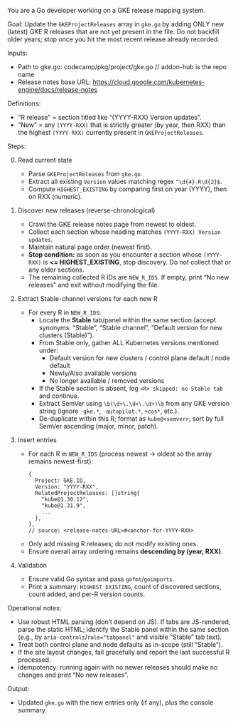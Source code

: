 You are a Go developer working on a GKE release mapping system.

Goal: Update the `GKEProjectReleases` array in `gke.go` by adding ONLY new (latest) GKE R releases that are not yet present in the file. Do not backfill older years; stop once you hit the most recent release already recorded.

Inputs:

- Path to gke.go: codecamp/pkg/project/gke.go // addon-hub is the repo name
- Release notes base URL: https://cloud.google.com/kubernetes-engine/docs/release-notes

Definitions:

- “R release” = section titled like “(YYYY-RXX) Version updates”.
- “New” = any `(YYYY-RXX)` that is strictly greater (by year, then RXX) than the highest `(YYYY-RXX)` currently present in `GKEProjectReleases`.

Steps:

0. Read current state

   - Parse `GKEProjectReleases` from `gke.go`.
   - Extract all existing `Version` values matching regex `^\d{4}-R\d{2}$`.
   - Compute `HIGHEST_EXISTING` by comparing first on year (YYYY), then on RXX (numeric).

1. Discover new releases (reverse-chronological)

   - Crawl the GKE release notes page from newest to oldest.
   - Collect each section whose heading matches `(YYYY-RXX) Version updates`.
   - Maintain natural page order (newest first).
   - **Stop condition:** as soon as you encounter a section whose `(YYYY-RXX)` is **<= HIGHEST_EXISTING**, stop discovery. Do not collect that or any older sections.
   - The remaining collected R IDs are `NEW_R_IDS`. If empty, print “No new releases” and exit without modifying the file.

2. Extract Stable-channel versions for each new R

   - For every R in `NEW_R_IDS`:
     - Locate the **Stable** tab/panel within the same section (accept synonyms: “Stable”, “Stable channel”, “Default version for new clusters (Stable)”).
     - From Stable only, gather ALL Kubernetes versions mentioned under:
       - Default version for new clusters / control plane default / node default
       - Newly/Also available versions
       - No longer available / removed versions
     - If the Stable section is absent, log `<R> skipped: no Stable tab` and continue.
     - Extract SemVer using `\b(\d+\.\d+\.\d+)\b` from any GKE version string (ignore `-gke.*`, `-autopilot.*`, `+cos*`, etc.).
     - De-duplicate within this R; format as `kube@<semver>`; sort by full SemVer ascending (major, minor, patch).

3. Insert entries

   - For each R in `NEW_R_IDS` (process newest → oldest so the array remains newest-first):
     ```
     {
       Project: GKE.ID,
       Version: "YYYY-RXX",
       RelatedProjectReleases: []string{
         "kube@1.30.12",
         "kube@1.31.9",
         ...
       },
     },
     // source: <release-notes-URL>#<anchor-for-YYYY-RXX>
     ```
   - Only add missing R releases; do not modify existing ones.
   - Ensure overall array ordering remains **descending by (year, RXX)**.

4. Validation
   - Ensure valid Go syntax and pass `gofmt`/`goimports`.
   - Print a summary: `HIGHEST_EXISTING`, count of discovered sections, count added, and per-R version counts.

Operational notes:

- Use robust HTML parsing (don’t depend on JS). If tabs are JS-rendered, parse the static HTML; identify the Stable panel within the same section (e.g., by `aria-controls`/`role="tabpanel"` and visible “Stable” tab text).
- Treat both control plane and node defaults as in-scope (still “Stable”).
- If the site layout changes, fail gracefully and report the last successful R processed.
- Idempotency: running again with no newer releases should make no changes and print “No new releases”.

Output:

- Updated `gke.go` with the new entries only (if any), plus the console summary.
